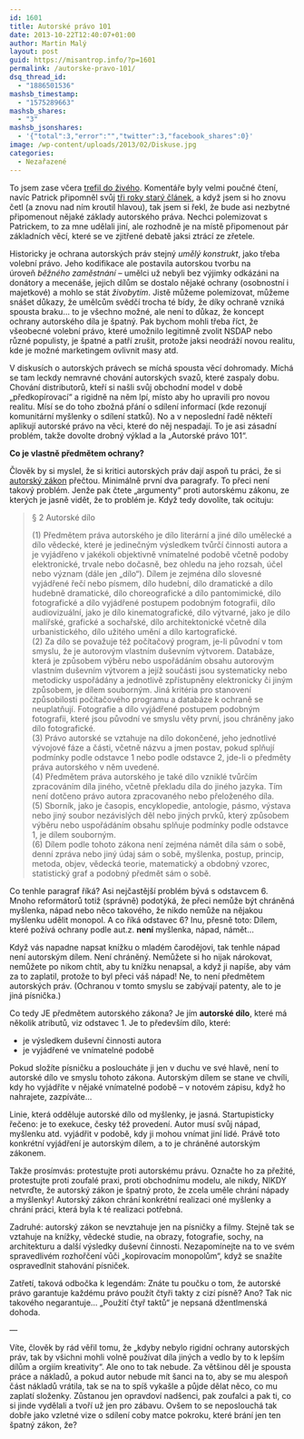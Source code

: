 ```yaml
---
id: 1601
title: Autorské právo 101
date: 2013-10-22T12:40:07+01:00
author: Martin Malý
layout: post
guid: https://misantrop.info/?p=1601
permalink: /autorske-pravo-101/
dsq_thread_id:
  - "1886501536"
mashsb_timestamp:
  - "1575289663"
mashsb_shares:
  - "3"
mashsb_jsonshares:
  - '{"total":3,"error":"","twitter":3,"facebook_shares":0}'
image: /wp-content/uploads/2013/02/Diskuse.jpg
categories:
  - Nezařazené
---
```

To jsem zase včera [trefil do živého](https://misantrop.info/copyrighte/). Komentáře byly velmi poučné čtení, navíc Patrick připomněl svůj [tři roky starý článek](https://www.marigold.cz/item/intelektualni-prava-jsou-odvozena-od-intelektu-tedy-schopnosti-inovovat), a když jsem si ho znovu četl (a znovu nad ním kroutil hlavou), tak jsem si řekl, že bude asi nezbytné připomenout nějaké základy autorského práva. Nechci polemizovat s Patrickem, to za mne udělali jiní, ale rozhodně je na místě připomenout pár základních věcí, které se ve zjitřené debatě jaksi ztrácí ze zřetele.

<!--more-->

Historicky je ochrana autorských práv stejný _umělý konstrukt_, jako třeba volební právo. Jeho kodifikace ale postavila autorskou tvorbu na úroveň _běžného zaměstnání_ &#8211; umělci už nebyli bez výjimky odkázáni na donátory a mecenáše, jejich dílům se dostalo nějaké ochrany (osobnostní i majetkové) a mohlo se stát _živobytím_. Jistě můžeme polemizovat, můžeme snášet důkazy, že umělcům svědčí trocha té bídy, že díky ochraně vzniká spousta braku&#8230; to je všechno možné, ale není to důkaz, že koncept ochrany autorského díla je špatný. Pak bychom mohli třeba říct, že všeobecné volební právo, které umožnilo legitimně zvolit NSDAP nebo různé populisty, je špatné a patří zrušit, protože jaksi neodráží novou realitu, kde je možné marketingem ovlivnit masy atd.

V diskusích o autorských právech se míchá spousta věcí dohromady. Míchá se tam leckdy nemravné chování autorských svazů, které zaspaly dobu. Chování distributorů, kteří si našli svůj obchodní model v době &#8222;předkopírovací&#8220; a rigidně na něm lpí, místo aby ho upravili pro novou realitu. Mísí se do toho zbožná přání o sdílení informací (kde rezonují komunitární myšlenky o sdílení statků). No a v neposlední řadě někteří aplikují autorské právo na věci, které do něj nespadají. To je asi zásadní problém, takže dovolte drobný výklad a la &#8222;Autorské právo 101&#8220;.

**Co je vlastně předmětem ochrany?**

Člověk by si myslel, že si kritici autorských práv dají aspoň tu práci, že si [autorský zákon](https://business.center.cz/business/pravo/zakony/autorsky/) přečtou. Minimálně první dva paragrafy. To přeci není takový problém. Jenže pak čtete &#8222;argumenty&#8220; proti autorskému zákonu, ze kterých je jasně vidět, že to problém je. Když tedy dovolíte, tak ocituju:

> <a name="par2"></a>§ 2 Autorské dílo
> 
> (1) Předmětem práva autorského je dílo literární a jiné dílo umělecké a dílo vědecké, které je jedinečným výsledkem tvůrčí činnosti autora a je vyjádřeno v jakékoli objektivně vnímatelné podobě včetně podoby elektronické, trvale nebo dočasně, bez ohledu na jeho rozsah, účel nebo význam (dále jen &#8222;dílo&#8220;). Dílem je zejména dílo slovesné vyjádřené řečí nebo písmem, dílo hudební, dílo dramatické a dílo hudebně dramatické, dílo choreografické a dílo pantomimické, dílo fotografické a dílo vyjádřené postupem podobným fotografii, dílo audiovizuální, jako je dílo kinematografické, dílo výtvarné, jako je dílo malířské, grafické a sochařské, dílo architektonické včetně díla urbanistického, dílo užitého umění a dílo kartografické.  
> (2) Za dílo se považuje též počítačový program, je-li původní v tom smyslu, že je autorovým vlastním duševním výtvorem. Databáze, která je způsobem výběru nebo uspořádáním obsahu autorovým vlastním duševním výtvorem a jejíž součásti jsou systematicky nebo metodicky uspořádány a jednotlivě zpřístupněny elektronicky či jiným způsobem, je dílem souborným. Jiná kritéria pro stanovení způsobilosti počítačového programu a databáze k ochraně se neuplatňují. Fotografie a dílo vyjádřené postupem podobným fotografii, které jsou původní ve smyslu věty první, jsou chráněny jako dílo fotografické.  
> (3) Právo autorské se vztahuje na dílo dokončené, jeho jednotlivé vývojové fáze a části, včetně názvu a jmen postav, pokud splňují podmínky podle odstavce 1 nebo podle odstavce 2, jde-li o předměty práva autorského v něm uvedené.  
> (4) Předmětem práva autorského je také dílo vzniklé tvůrčím zpracováním díla jiného, včetně překladu díla do jiného jazyka. Tím není dotčeno právo autora zpracovaného nebo přeloženého díla.  
> (5) Sborník, jako je časopis, encyklopedie, antologie, pásmo, výstava nebo jiný soubor nezávislých děl nebo jiných prvků, který způsobem výběru nebo uspořádáním obsahu splňuje podmínky podle odstavce 1, je dílem souborným.  
> (6) Dílem podle tohoto zákona není zejména námět díla sám o sobě, denní zpráva nebo jiný údaj sám o sobě, myšlenka, postup, princip, metoda, objev, vědecká teorie, matematický a obdobný vzorec, statistický graf a podobný předmět sám o sobě.

Co tenhle paragraf říká? Asi nejčastější problém bývá s odstavcem 6. Mnoho reformátorů totiž (správně) podotýká, že přeci nemůže být chráněná myšlenka, nápad nebo něco takového, že nikdo nemůže na nějakou myšlenku udělit monopol. A co říká odstavec 6? Inu, přesně toto: Dílem, které požívá ochrany podle aut.z. **není** myšlenka, nápad, námět&#8230;

Když vás napadne napsat knížku o mladém čarodějovi, tak tenhle nápad není autorským dílem. Není chráněný. Nemůžete si ho nijak nárokovat, nemůžete po nikom chtít, aby tu knížku nenapsal, a když ji napíše, aby vám za to zaplatil, protože to byl přeci váš nápad! Ne, to není předmětem autorských práv. (Ochranou v tomto smyslu se zabývají patenty, ale to je jiná písnička.)

Co tedy JE předmětem autorského zákona? Je jím **autorské dílo**, které má několik atributů, viz odstavec 1. Je to především dílo, které:

  * je výsledkem duševní činnosti autora
  * je vyjádřené ve vnímatelné podobě

Pokud složíte písničku a posloucháte ji jen v duchu ve své hlavě, není to autorské dílo ve smyslu tohoto zákona. Autorským dílem se stane ve chvíli, kdy ho vyjádříte v nějaké vnímatelné podobě &#8211; v notovém zápisu, když ho nahrajete, zazpíváte&#8230;

Linie, která odděluje autorské dílo od myšlenky, je jasná. Startupisticky řečeno: je to exekuce, česky též provedení. Autor musí svůj nápad, myšlenku atd. vyjádřit v podobě, kdy ji mohou vnímat jiní lidé. Právě toto konkrétní vyjádření je autorským dílem, a to je chráněné autorským zákonem.

Takže prosímvás: protestujte proti autorskému právu. Označte ho za přežité, protestujte proti zoufalé praxi, proti obchodnímu modelu, ale nikdy, NIKDY netvrďte, že autorský zákon je špatný proto, že zcela uměle chrání nápady a myšlenky! Autorský zákon chrání konkrétní realizaci oné myšlenky a chrání práci, která byla k té realizaci potřebná.

Zadruhé: autorský zákon se nevztahuje jen na písničky a filmy. Stejně tak se vztahuje na knížky, vědecké studie, na obrazy, fotografie, sochy, na architekturu a další výsledky duševní činnosti. Nezapomínejte na to ve svém spravedlivém rozhořčení vůči &#8222;kopírovacím monopolům&#8220;, když se snažíte ospravedlnit stahování písniček.

Zatřetí, taková odbočka k legendám: Znáte tu poučku o tom, že autorské právo garantuje každému právo použít čtyři takty z cizí písně? Ano? Tak nic takového negarantuje&#8230; &#8222;Použití čtyř taktů&#8220; je nepsaná džentlmenská dohoda.

&#8212;

Víte, člověk by rád věřil tomu, že &#8222;kdyby nebylo rigidní ochrany autorských práv, tak by všichni mohli volně používat díla jiných a vedlo by to k lepším dílům a orgiím kreativity&#8220;. Ale ono to tak nebude. Za většinou děl je spousta práce a nákladů, a pokud autor nebude mít šanci na to, aby se mu alespoň část nákladů vrátila, tak se na to spíš vykašle a půjde dělat něco, co mu zaplatí složenky. Zůstanou jen opravdoví nadšenci, pak zoufalci a pak ti, co si jinde vydělali a tvoří už jen pro zábavu. Ovšem to se neposlouchá tak dobře jako vzletné vize o sdílení coby matce pokroku, které brání jen ten špatný zákon, že?